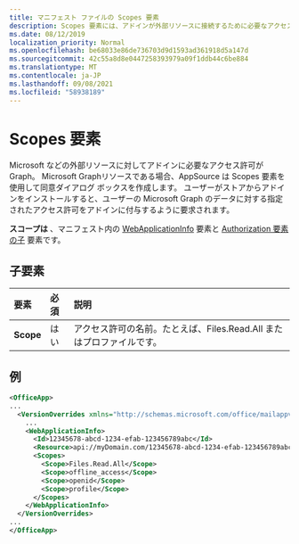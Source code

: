 ```yaml
---
title: マニフェスト ファイルの Scopes 要素
description: Scopes 要素には、アドインが外部リソースに接続するために必要なアクセス許可が含まれる。
ms.date: 08/12/2019
localization_priority: Normal
ms.openlocfilehash: be68033e86de736703d9d1593ad361918d5a147d
ms.sourcegitcommit: 42c55a8d8e0447258393979a09f1ddb44c6be884
ms.translationtype: MT
ms.contentlocale: ja-JP
ms.lasthandoff: 09/08/2021
ms.locfileid: "58938189"
---
```

# <a name="scopes-element"></a>Scopes 要素

Microsoft などの外部リソースに対してアドインに必要なアクセス許可がGraph。 Microsoft Graphリソースである場合、AppSource は Scopes 要素を使用して同意ダイアログ ボックスを作成します。 ユーザーがストアからアドインをインストールすると、ユーザーの Microsoft Graph のデータに対する指定されたアクセス許可をアドインに付与するように要求されます。

**スコープは** 、マニフェスト内の [WebApplicationInfo](webapplicationinfo.md) 要素と [Authorization 要素の子](authorization.md) 要素です。

## <a name="child-elements"></a>子要素

|  要素 |  必須  |  説明  |
|:-----|:-----|:-----|
|  **Scope**                |  はい     |   アクセス許可の名前。たとえば、Files.Read.All またはプロファイルです。 |

## <a name="example"></a>例

```xml
<OfficeApp>
...
  <VersionOverrides xmlns="http://schemas.microsoft.com/office/mailappversionoverrides" xsi:type="VersionOverridesV1_0">
    ...
    <WebApplicationInfo>
      <Id>12345678-abcd-1234-efab-123456789abc</Id>
      <Resource>api://myDomain.com/12345678-abcd-1234-efab-123456789abc<Resource>
      <Scopes>
        <Scope>Files.Read.All</Scope>
        <Scope>offline_access</Scope>
        <Scope>openid</Scope>
        <Scope>profile</Scope>
      </Scopes>
    </WebApplicationInfo>
  </VersionOverrides>
...
</OfficeApp>
```
